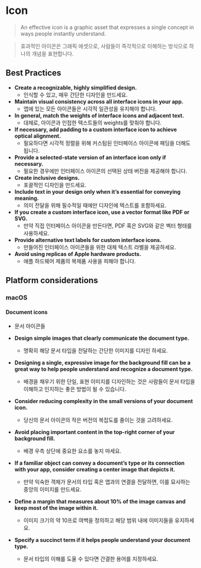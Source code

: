# Icon

> An effective icon is a graphic asset that expresses a single concept in ways people instantly understand.

> 효과적인 아이콘은 그래픽 에셋으로, 사람들이 즉각적으로 이해하는 방식으로 하나의 개념을 표현합니다.

## Best Practices

- **Create a recognizable, highly simplified design.**
	- 인식할 수 있고, 매우 간단한 디자인을 만드세요.
- **Maintain visual consistency across all interface icons in your app.**
	- 앱에 있는 모든 아이콘들은 시각적 일관성을 유지해야 합니다.
- **In general, match the weights of interface icons and adjacent text.**
	- 대체로, 아이콘과 인접한 텍스트들의 weights를 맞춰야 합니다.
- **If necessary, add padding to a custom interface icon to achieve optical alignment.**
	- 필요하다면 시각적 정렬을 위해 커스텀된 인터페이스 아이콘에 패딩을 더해도 됩니다.
- **Provide a selected-state version of an interface icon only if necessary.**
	- 필요한 경우에만 인터페이스 아이콘의 선택된 상태 버전을 제공해야 합니다.
- **Create inclusive designs.**
	- 포괄적인 디자인을 만드세요.
- **Include text in your design only when it’s essential for conveying meaning.**
	- 의미 전달을 위해 필수적일 때에만 디자인에 텍스트를 포함하세요.
- **If you create a custom interface icon, use a vector format like PDF or SVG.**
	- 만약 직접 인터페이스 아이콘을 만든다면, PDF 혹은 SVG와 같은 벡터 형태를 사용하세요.
- **Provide alternative text labels for custom interface icons.**
	- 만들어진 인터페이스 아이콘들을 위한 대체 텍스트 라벨을 제공하세요.
- **Avoid using replicas of Apple hardware products.**
	- 애플 하드웨어 제품의 복제품 사용을 피해야 합니다.

## Platform considerations

### macOS

#### Document icons
- 문서 아이콘들

- **Design simple images that clearly communicate the document type.**
	- 명확히 해당 문서 타입을 전달하는 간단한 이미지를 디자인 하세요.
- **Designing a single, expressive image for the background fill can be a great way to help people understand and recognize a document type.**
	- 배경을 채우기 위한 단일, 표현 이미지를 디자인하는 것은 사람들이 문서 타입을 이해하고 인지하는 좋은 방법이 될 수 있습니다.
- **Consider reducing complexity in the small versions of your document icon.**
	- 당신의 문서 아이콘의 작은 버전의 복잡도를 줄이는 것을 고려하세요.
- **Avoid placing important content in the top-right corner of your background fill.**
	- 배경 우측 상단에 중요한 요소를 놓지 마세요.
- **If a familiar object can convey a document’s type or its connection with your app, consider creating a center image that depicts it.**
	- 만약 익숙한 객체가 문서의 타입 혹은 앱과의 연결을 전달하면, 이를 묘사하는 중앙의 이미지를 만드세요.
- **Define a margin that measures about 10% of the image canvas and keep most of the image within it.**
	- 이미지 크기의 약 10프로 여백을 정의하고 해당 범위 내에 이미지들을 유지하세요.
- **Specify a succinct term if it helps people understand your document type.**
	- 문서 타입의 이해를 도울 수 있다면 간결한 용어를 지정하세요.
